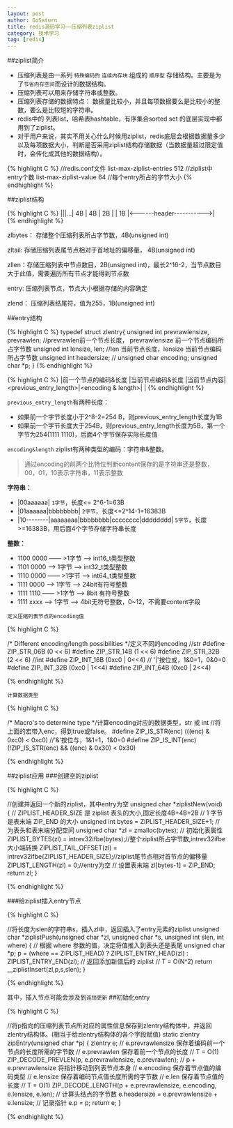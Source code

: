 ```yaml
---
layout: post
author: GoSaturn
title: redis源码学习——压缩列表ziplist
category: 技术学习
tag: [redis]
---
```

##ziplist简介

 - 压缩列表是由一系列 `特殊编码的` `连续内存块` 组成的 `顺序型` 存储结构。主要是为了`节省内存空间`而设计的数据结构。
 - 压缩列表可以用来存储字符串或整数。
 - 压缩列表存储的数据特点： 数据量比较小，并且每项数据要么是比较小的整数，要么是比较短的字符串。
 - redis中的 列表list，哈希表hashtable，有序集合sorted set 的底层实现中都用到了ziplist。
 - 对于用户来说，其实不用关心什么时候用ziplist，redis底层会根据数据量多少以及每项数据大小，判断是否采用ziplist结构存储数据（当数据量超过限定值时，会传化成其他的数据结构）。

{% highlight C %}
//redis.conf文件
list-max-ziplist-entries 512 //ziplist中entry个数
list-max-ziplist-value 64 //每个entry所占的字节大小
{% endhighlight %}

##ziplist结构

{% highlight C %}
<zlbytes>|<zltail>|<zllen>|<entry>...<entry>|<zlend>
4B       |   4B   |    2B |                 |  1B
|<------header----------->|  
{% endhighlight %}


zlbytes： 存储整个压缩列表所占字节数，4B(unsigned int)

zltail: 存储压缩列表尾节点相对于首地址的偏移量， 4B(unsigned int)

zllen：存储压缩列表中节点数目，2B(unsigned int)，最长2^16-2，当节点数目大于此值，需要遍历所有节点才能得到节点数

entry: 压缩列表节点，节点大小根据存储的内容确定

zlend： 压缩列表结尾符，值为255，1B(unsigned int)

##entry结构

{% highlight C %}
typedef struct zlentry{
	unsigned int   prevrawlensize, prevrawlen;
	//prevrawlen前一个节点长度， prevrawlensize 前一个节点编码所占字节数
	unsigned int   lensize, len;
	//len 当前节点长度，lensize 当前节点编码所占字节数
	unsigned int   headersize;
	//
	unsigned char  encoding;
	unsigned char  *p;
}
{% endhighlight %}


{% highlight C %}
|前一个节点的编码&长度    |当前节点编码&长度     |当前节点内容|
<previous_entry_length>|<encoding & length>|<content> |
{% endhighlight %}


`previous_entry_length`有两种长度：

 - 如果前一个字节长度小于2^8-2=254 B，则previous_entry_length长度为1B
 - 如果前一个字节长度大于254B，则previous_entry_length长度为5B，第一个字节为254(1111 1110)，后面4个字节保存实际长度值

`encoding&length` ziplist有两种类型的编码：字符串&整数。
>通过encoding的前两个比特位判断content保存的是字符串还是整数，00，01，10表示字符串，11表示整数

**字符串：**

 -  |00aaaaaa|  `1字节`，长度<= 2^6-1=63B
 -  |01aaaaaa|bbbbbbbb|  `2字节`，长度<=2^14-1=16383B
 -  |10--------|aaaaaaaa|bbbbbbbb|cccccccc|dddddddd|  `5字节`，长度>=16383B，用后面4个字节存储字符串长度

**整数：**
 
 - 1100 0000 —— >1字节 ——> int16_t类型整数
 - 1101 0000 ——> 1字节 ——> int32_t类型整数
 - 1110 0000 —— >1字节 ——> int64_t类型整数
 - 1111 0000 ——> 1字节 ——> 24bit有符号整数
 - 1111 1110 —— >1字节 ——> 8bit 有符号整数
 - 1111 xxxx ——> 1字节 ——> 4bit无符号整数，0~12，不需要content字段


`定义压缩列表节点的encoding值`

{% highlight C %}

/* Different encoding/length possibilities */定义不同的encoding
//str
#define ZIP_STR_06B (0 << 6)
#define ZIP_STR_14B (1 << 6)
#define ZIP_STR_32B (2 << 6)
//int
#define ZIP_INT_16B (0xc0 | 0<<4) // '|'按位或，1&0=1，0&0=0
#define ZIP_INT_32B (0xc0 | 1<<4)
#define ZIP_INT_64B (0xc0 | 2<<4)

{% endhighlight %}


`计算数据类型`

{% highlight C %}

/* Macro's to determine type */计算encoding对应的数据类型，str 或 int
//将上面的宏带入enc，得到true或false。
#define ZIP_IS_STR(enc) (((enc) & 0xc0) < 0xc0) //'&'按位与，1&1=1，1&0=0
#define ZIP_IS_INT(enc) (!ZIP_IS_STR(enc) && ((enc) & 0x30) < 0x30)

{% endhighlight %}


##ziplist应用
###创建空的ziplist

{% highlight C %}

//创建并返回一个新的ziplist，其中entry为空
unsigned char *ziplistNew(void) {
    // ZIPLIST_HEADER_SIZE 是 ziplist 表头的大小,固定长度4B+4B+2B
    // 1 字节是表末端 ZIP_END 的大小
    unsigned int bytes = ZIPLIST_HEADER_SIZE+1;
    // 为表头和表末端分配空间
    unsigned char *zl = zmalloc(bytes);
    // 初始化表属性
    ZIPLIST_BYTES(zl) = intrev32ifbe(bytes);//整个ziplist所占字节数,intrev32ifbe大小端转换
    ZIPLIST_TAIL_OFFSET(zl) = intrev32ifbe(ZIPLIST_HEADER_SIZE);//ziplist尾节点相对首节点的偏移量
    ZIPLIST_LENGTH(zl) = 0;//entry为空
    // 设置表末端
    zl[bytes-1] = ZIP_END;
    return zl;
}

{% endhighlight %}


###给ziplist插入entry节点

{% highlight C %}

//将长度为slen的字符串s，插入zl中，返回插入了entry元素的ziplist
unsigned char *ziplistPush(unsigned char *zl, unsigned char *s, unsigned int slen, int where) {
    // 根据 where 参数的值，决定将值推入到表头还是表尾
    unsigned char *p;
    p = (where == ZIPLIST_HEAD) ? ZIPLIST_ENTRY_HEAD(zl) : ZIPLIST_ENTRY_END(zl);
    // 返回添加新值后的 ziplist
    // T = O(N^2)
    return __ziplistInsert(zl,p,s,slen);
}

{% endhighlight %}

其中，插入节点可能会涉及到`连锁更新`
##初始化entry

{% highlight C %}

//将p指向的压缩列表节点所对应的属性信息保存到zlentry结构体中，并返回zlentry结构体。(相当于给zlentry结构体的各个字段赋值)
static zlentry zipEntry(unsigned char *p) {
    zlentry e;
    // e.prevrawlensize 保存着编码前一个节点的长度所需的字节数
    // e.prevrawlen 保存着前一个节点的长度
    // T = O(1)
    ZIP_DECODE_PREVLEN(p, e.prevrawlensize, e.prevrawlen);
    // p + e.prevrawlensize 将指针移动到列表节点本身
    // e.encoding 保存着节点值的编码类型
    // e.lensize 保存着编码节点值长度所需的字节数
    // e.len 保存着节点值的长度
    // T = O(1)
    ZIP_DECODE_LENGTH(p + e.prevrawlensize, e.encoding, e.lensize, e.len);
    // 计算头结点的字节数
    e.headersize = e.prevrawlensize + e.lensize;
    // 记录指针
    e.p = p; 
    return e;
}

{% endhighlight %}

